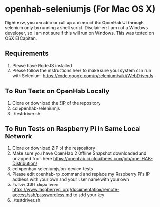# openhab-seleniumjs (For Mac OS X)
Right now, you are able to pull up a demo of the OpenHab UI through selenium only by running a shell script. Disclaimer: I am not a Windows developer, so I am not sure if this will run on Windows. This was tested on OSX El Capitan.
## Requirements
1. Please have NodeJS installed
2. Please follow the instructions here to make sure your system can run with Selenium: https://code.google.com/p/selenium/wiki/WebDriverJs

## To Run Tests on OpenHab Locally
1. Clone or download the ZIP of the repository
2. cd openhab-seleniumjs
3. ./testdriver.sh

## To Run Tests on Raspberry Pi in Same Local Network
1. Clone or download ZIP of the respository
2. Make sure you have OpenHab 2 Offline Snapshot downloaded and unzipped from here https://openhab.ci.cloudbees.com/job/openHAB-Distribution/
3. cd openhav-seleniumjs/on-device-tests
3. Please edit openhab-rpi.command and replace my Raspberry Pi's IP address with your own and your user name with your own
3. Follow SSH steps here https://www.raspberrypi.org/documentation/remote-access/ssh/passwordless.md to add your key
4. ./testdriver.sh
